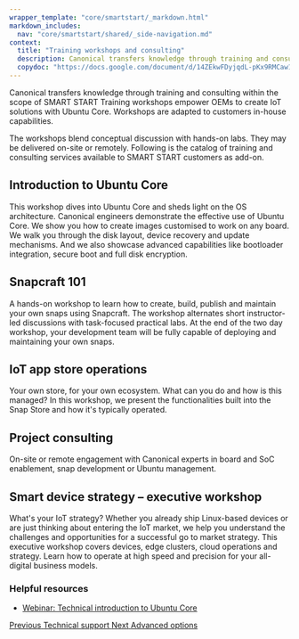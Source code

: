 ```yaml
---
wrapper_template: "core/smartstart/_markdown.html"
markdown_includes:
  nav: "core/smartstart/shared/_side-navigation.md"
context:
  title: "Training workshops and consulting"
  description: Canonical transfers knowledge through training and consulting within the scope of SMART START Training workshops empower OEMs to create IoT solutions with Ubuntu Core.
  copydoc: "https://docs.google.com/document/d/14ZEkwFDyjqdL-pKx9RMCaw1_WBnLS2hPE3VEEtX_ggs/edit"
---
```


Canonical transfers knowledge through training and consulting within the scope of SMART START Training workshops empower OEMs to create IoT solutions with Ubuntu Core. Workshops are adapted to customers in-house capabilities.

The workshops blend conceptual discussion with hands-on labs. They may be delivered on-site or remotely. Following is the catalog of training and consulting services available to SMART START customers as add-on.

## Introduction to Ubuntu Core

This workshop dives into Ubuntu Core and sheds light on the OS architecture. Canonical engineers demonstrate the effective use of Ubuntu Core. We show you how to create images customised to work on any board. We walk you through the disk layout, device recovery and update mechanisms. And we also showcase advanced capabilities like bootloader integration, secure boot and full disk encryption.

## Snapcraft 101

A hands-on workshop to learn how to create, build, publish and maintain your own snaps using Snapcraft. The workshop alternates short instructor-led discussions with task-focused practical labs. At the end of the two day workshop, your development team will be fully capable of deploying and maintaining your own snaps.

## IoT app store operations

Your own store, for your own ecosystem. What can you do and how is this managed? In this workshop, we present the functionalities built into the Snap Store and how it's typically operated.

## Project consulting

On-site or remote engagement with Canonical experts in board and SoC enablement, snap development or Ubuntu management.

## Smart device strategy &ndash; executive workshop

What's your IoT strategy? Whether you already ship Linux-based devices or are just thinking about entering the IoT market, we help you understand the challenges and opportunities for a successful go to market strategy. This executive workshop covers devices, edge clusters, cloud operations and strategy. Learn how to operate at high speed and precision for your all-digital business models.

### Helpful resources

- [Webinar: Technical introduction to Ubuntu Core](https://www.brighttalk.com/webcast/6793/248379/technical-introduction-to-ubuntu-core)

<footer class="p-article-pagination">
  <a class="p-article-pagination__link--previous" href="/core/smartstart/guide/technical-support">
    <span class="p-article-pagination__label">Previous</span>
    <span class="p-article-pagination__title">Technical support</span>
  </a>
  <a class="p-article-pagination__link--next" href="/core/smartstart/guide/advanced-options">
    <span class="p-article-pagination__label">Next</span>
    <span class="p-article-pagination__title">Advanced options</span>
  </a>
</footer>
